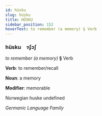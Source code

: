 ```yaml
---
id: hüsku
slug: hüsku
title: HÜSKU
sidebar_position: 152
hoverText: to remember (a memory) § Verb
---
```


### hüsku&emsp;<span kind="abugida">ɂ́ʄɔʃ</span>

*to remember (a memory)* **§** Verb

**Verb**: to remember/recall

**Noun**: a memory

**Modifier**: memorable

Norwegian huske undefined

*Germanic Language Family*